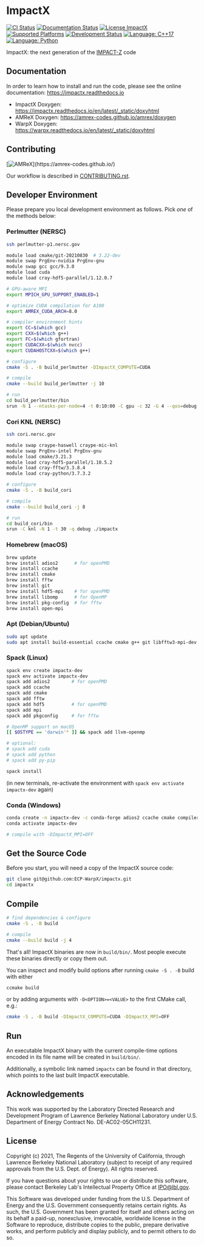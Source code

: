 # ImpactX

[![CI Status](https://github.com/ECP-WarpX/impactx/actions/workflows/ubuntu.yml/badge.svg)](https://github.com/ECP-WarpX/impactx/actions/workflows/ubuntu.yml)
[![Documentation Status](https://readthedocs.org/projects/impactx/badge/?version=latest)](https://impactx.readthedocs.io)
[![License ImpactX](https://img.shields.io/badge/license-BSD--3--Clause--LBNL-blue.svg)](https://spdx.org/licenses/BSD-3-Clause-LBNL.html)  
[![Supported Platforms](https://img.shields.io/badge/platforms-linux%20|%20osx%20|%20win-blue)](https://impactx.readthedocs.io/en/latest/install/users.html)
[![Development Status](https://img.shields.io/badge/development%20status-pre--alpha-orange.svg)]()
[![Language: C++17](https://img.shields.io/badge/language-C%2B%2B17-orange.svg)](https://isocpp.org/)
[![Language: Python](https://img.shields.io/badge/language-Python-orange.svg)](https://python.org/)

ImpactX: the next generation of the [IMPACT-Z](https://github.com/impact-lbl/IMPACT-Z) code

## Documentation

In order to learn how to install and run the code, please see the online documentation:
https://impactx.readthedocs.io

* ImpactX Doxygen: https://impactx.readthedocs.io/en/latest/_static/doxyhtml
* AMReX Doxygen: https://amrex-codes.github.io/amrex/doxygen
* WarpX Doxygen: https://warpx.readthedocs.io/en/latest/_static/doxyhtml

## Contributing

[![AMReX](https://img.shields.io/static/v1?label="runs%20on"&message="AMReX"&color="blueviolet")](https://amrex-codes.github.io/)

Our workflow is described in [CONTRIBUTING.rst](CONTRIBUTING.rst).

## Developer Environment

Please prepare you local development environment as follows.
Pick *one* of the methods below:

### Perlmutter (NERSC)

```bash
ssh perlmutter-p1.nersc.gov
```
```bash
module load cmake/git-20210830  # 3.22-dev
module swap PrgEnv-nvidia PrgEnv-gnu
module swap gcc gcc/9.3.0
module load cuda
module load cray-hdf5-parallel/1.12.0.7

# GPU-aware MPI
export MPICH_GPU_SUPPORT_ENABLED=1

# optimize CUDA compilation for A100
export AMREX_CUDA_ARCH=8.0

# compiler environment hints
export CC=$(which gcc)
export CXX=$(which g++)
export FC=$(which gfortran)
export CUDACXX=$(which nvcc)
export CUDAHOSTCXX=$(which g++)
```

```bash
# configure
cmake -S . -B build_perlmutter -DImpactX_COMPUTE=CUDA

# compile
cmake --build build_perlmutter -j 10

# run
cd build_perlmutter/bin
srun -N 1 --ntasks-per-node=4 -t 0:10:00 -C gpu -c 32 -G 4 --qos=debug -A m3906_g ./impactx
```

### Cori KNL (NERSC)

```bash
ssh cori.nersc.gov
```

```bash
module swap craype-haswell craype-mic-knl
module swap PrgEnv-intel PrgEnv-gnu
module load cmake/3.21.3
module load cray-hdf5-parallel/1.10.5.2
module load cray-fftw/3.3.8.4
module load cray-python/3.7.3.2
```

```bash
# configure
cmake -S . -B build_cori

# compile
cmake --build build_cori -j 8

# run
cd build_cori/bin
srun -C knl -N 1 -t 30 -q debug ./impactx
```

### Homebrew (macOS)

```bash
brew update
brew install adios2      # for openPMD
brew install ccache
brew install cmake
brew install fftw
brew install git
brew install hdf5-mpi    # for openPMD
brew install libomp      # for OpenMP
brew install pkg-config  # for fftw
brew install open-mpi
```

### Apt (Debian/Ubuntu)

```bash
sudo apt update
sudo apt install build-essential ccache cmake g++ git libfftw3-mpi-dev libfftw3-dev libhdf5-openmpi-dev libopenmpi-dev pkg-config python3 python3-matplotlib python3-numpy python3-scipy
```

### Spack (Linux)

```bash
spack env create impactx-dev
spack env activate impactx-dev
spack add adios2        # for openPMD
spack add ccache
spack add cmake
spack add fftw
spack add hdf5          # for openPMD
spack add mpi
spack add pkgconfig     # for fftw

# OpenMP support on macOS
[[ $OSTYPE == 'darwin'* ]] && spack add llvm-openmp

# optional:
# spack add cuda
# spack add python
# spack add py-pip

spack install
```

(in new terminals, re-activate the environment with `spack env activate impactx-dev` again)

### Conda (Windows)

```bash
conda create -n impactx-dev -c conda-forge adios2 ccache cmake compilers git hdf5 fftw matplotlib ninja
conda activate impactx-dev

# compile with -DImpactX_MPI=OFF
```

## Get the Source Code

Before you start, you will need a copy of the ImpactX source code:

```bash
git clone git@github.com:ECP-WarpX/impactx.git
cd impactx
```

## Compile

```bash
# find dependencies & configure
cmake -S . -B build

# compile
cmake --build build -j 4
```

That's all!
ImpactX binaries are now in `build/bin/`.
Most people execute these binaries directly or copy them out.

You can inspect and modify build options after running `cmake -S . -B` build with either

```bash
ccmake build
```

or by adding arguments with `-D<OPTION>=<VALUE>` to the first CMake call, e.g.:

```bash
cmake -S . -B build -DImpactX_COMPUTE=CUDA -DImpactX_MPI=OFF
```

## Run

An executable ImpactX binary with the current compile-time options encoded in its file name will be created in `build/bin/`.

Additionally, a symbolic link named `impactx` can be found in that directory, which points to the last built ImpactX executable.

## Acknowledgements

This work was supported by the Laboratory Directed Research and Development Program of Lawrence Berkeley National Laboratory under U.S. Department of Energy Contract No. DE-AC02-05CH11231.

## License

Copyright (c) 2021, The Regents of the University of California, through Lawrence Berkeley National Laboratory (subject to receipt of any required approvals from the U.S. Dept. of Energy). All rights reserved.

If you have questions about your rights to use or distribute this software, please contact Berkeley Lab's Intellectual Property Office at IPO@lbl.gov.

This Software was developed under funding from the U.S. Department of Energy and the U.S. Government consequently retains certain rights. As such, the U.S. Government has been granted for itself and others acting on its behalf a paid-up, nonexclusive, irrevocable, worldwide license in the Software to reproduce, distribute copies to the public, prepare derivative works, and perform publicly and display publicly, and to permit others to do so.
